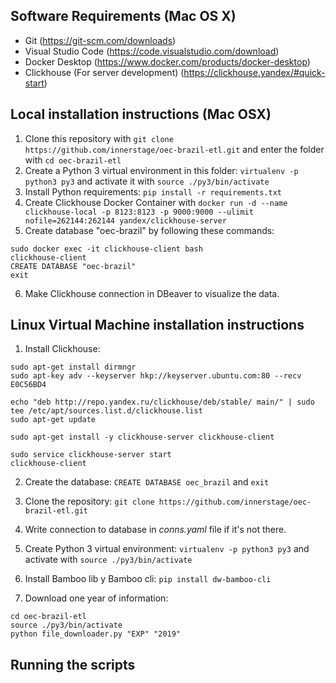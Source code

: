 ## Software Requirements (Mac OS X)

* Git (https://git-scm.com/downloads)
* Visual Studio Code (https://code.visualstudio.com/download)
* Docker Desktop (https://www.docker.com/products/docker-desktop)
* Clickhouse (For server development) (https://clickhouse.yandex/#quick-start)

## Local installation instructions (Mac OSX)
1. Clone this repository with `git clone https://github.com/innerstage/oec-brazil-etl.git` and enter the folder with `cd oec-brazil-etl`
2. Create a Python 3 virtual environment in this folder: `virtualenv -p python3 py3` and activate it with `source ./py3/bin/activate` 
3. Install Python requirements: ```pip install -r requirements.txt```
4. Create Clickhouse Docker Container with `docker run -d --name clickhouse-local -p 8123:8123 -p 9000:9000 --ulimit nofile=262144:262144 yandex/clickhouse-server`
5. Create database "oec-brazil" by following these commands: 
```
sudo docker exec -it clickhouse-client bash
clickhouse-client
CREATE DATABASE "oec-brazil"
exit
```
6. Make Clickhouse connection in DBeaver to visualize the data.

## Linux Virtual Machine installation instructions

1. Install Clickhouse:

```
sudo apt-get install dirmngr
sudo apt-key adv --keyserver hkp://keyserver.ubuntu.com:80 --recv E0C56BD4

echo "deb http://repo.yandex.ru/clickhouse/deb/stable/ main/" | sudo tee /etc/apt/sources.list.d/clickhouse.list
sudo apt-get update

sudo apt-get install -y clickhouse-server clickhouse-client

sudo service clickhouse-server start
clickhouse-client
```

2. Create the database: `CREATE DATABASE oec_brazil` and `exit`

3. Clone the repository: `git clone https://github.com/innerstage/oec-brazil-etl.git`

4. Write connection to database in *conns.yaml* file if it's not there.

5. Create Python 3 virtual environment: `virtualenv -p python3 py3` and activate with `source ./py3/bin/activate`

6. Install Bamboo lib y Bamboo cli: `pip install dw-bamboo-cli`

7. Download one year of information:

```
cd oec-brazil-etl
source ./py3/bin/activate
python file_downloader.py "EXP" "2019"
```

## Running the scripts

